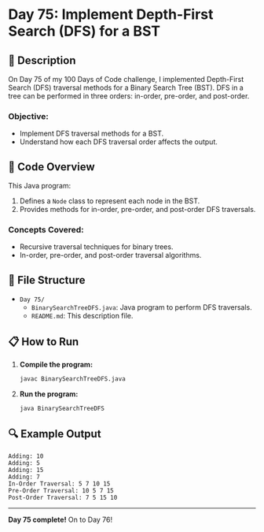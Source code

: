 # Day 75: Implement Depth-First Search (DFS) for a BST

## 📝 Description

On Day 75 of my 100 Days of Code challenge, I implemented Depth-First Search (DFS) traversal methods for a Binary Search Tree (BST). DFS in a tree can be performed in three orders: in-order, pre-order, and post-order.

### **Objective:**
- Implement DFS traversal methods for a BST.
- Understand how each DFS traversal order affects the output.

## 🚀 Code Overview

This Java program:
1. Defines a `Node` class to represent each node in the BST.
2. Provides methods for in-order, pre-order, and post-order DFS traversals.

### **Concepts Covered:**
- Recursive traversal techniques for binary trees.
- In-order, pre-order, and post-order traversal algorithms.

## 📂 File Structure
- `Day 75/`
  - `BinarySearchTreeDFS.java`: Java program to perform DFS traversals.
  - `README.md`: This description file.

## 📋 How to Run
1. **Compile the program:**
   ```bash
   javac BinarySearchTreeDFS.java
   ```
2. **Run the program:**
   ```bash
   java BinarySearchTreeDFS
   ```

## 🔍 Example Output

```plaintext
Adding: 10
Adding: 5
Adding: 15
Adding: 7
In-Order Traversal: 5 7 10 15
Pre-Order Traversal: 10 5 7 15
Post-Order Traversal: 7 5 15 10
```

---

**Day 75 complete!** On to Day 76!
